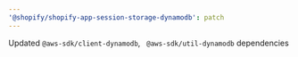 ```yaml
---
'@shopify/shopify-app-session-storage-dynamodb': patch
---
```


Updated `@aws-sdk/client-dynamodb`, ` @aws-sdk/util-dynamodb` dependencies
